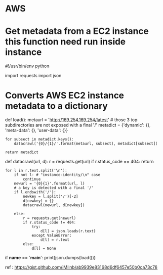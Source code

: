 # AWS

# Get metadata from a EC2 instance this function need run inside instance


#!/usr/bin/env python

import requests
import json


# Converts AWS EC2 instance metadata to a dictionary
def load():
    metaurl = 'http://169.254.169.254/latest'
    # those 3 top subdirectories are not exposed with a final '/'
    metadict = {'dynamic': {}, 'meta-data': {}, 'user-data': {}}

    for subsect in metadict.keys():
        datacrawl('{0}/{1}/'.format(metaurl, subsect), metadict[subsect])

    return metadict


def datacrawl(url, d):
    r = requests.get(url)
    if r.status_code == 404:
        return

    for l in r.text.split('\n'):
        if not l: # "instance-identity/\n" case
            continue
        newurl = '{0}{1}'.format(url, l)
        # a key is detected with a final '/'
        if l.endswith('/'):
            newkey = l.split('/')[-2]
            d[newkey] = {}
            datacrawl(newurl, d[newkey])

        else:
            r = requests.get(newurl)
            if r.status_code != 404:
                try:
                    d[l] = json.loads(r.text)
                except ValueError:
                    d[l] = r.text
            else:
                d[l] = None



if __name__ == '__main__':
    print(json.dumps(load()))
    
    
ref : https://gist.github.com/iMilnb/ab9939e83168d6df6457e50b0ca73c78
